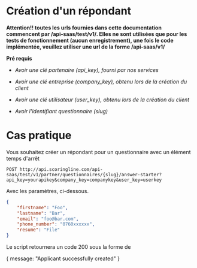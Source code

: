 Création d'un répondant
=====================================================================

**Attention!! toutes les urls fournies dans cette documentation commencent par /api-saas/test/v1/. Elles ne sont utilisées que pour les tests de fonctionnement (aucun enregistrement), une fois le code implémentée, veuillez utiliser une url de la forme /api-saas/v1/**

**Pré requis**

- _Avoir une clé partenaire (api\_key), fourni par nos services_

- _Avoir une clé entreprise (company\_key), obtenu lors de la création du client_

- _Avoir une clé utilisateur (user\_key), obtenu lors de la création du client_

- _Avoir l'identifiant questionnaire (slug)_

# Cas pratique

Vous souhaitez créer un répondant pour un questionnaire avec un élément temps d'arrêt

```
POST http://api.scoringline.com/api-saas/test/v1/partner/questionnaires/{slug}/answer-starter?api_key=yourapikey&company_key=companykey&user_key=userkey
```

Avec les paramètres, ci-dessous.


```json
{
    "firstname": "Foo",
    "lastname": "Bar",
    "email": "foo@bar.com",
    "phone_number": "0760xxxxxx",
    "resume": "File"
}
```

Le script retournera un code 200 sous la forme de 

{
    message: "Applicant successfully created"
}

